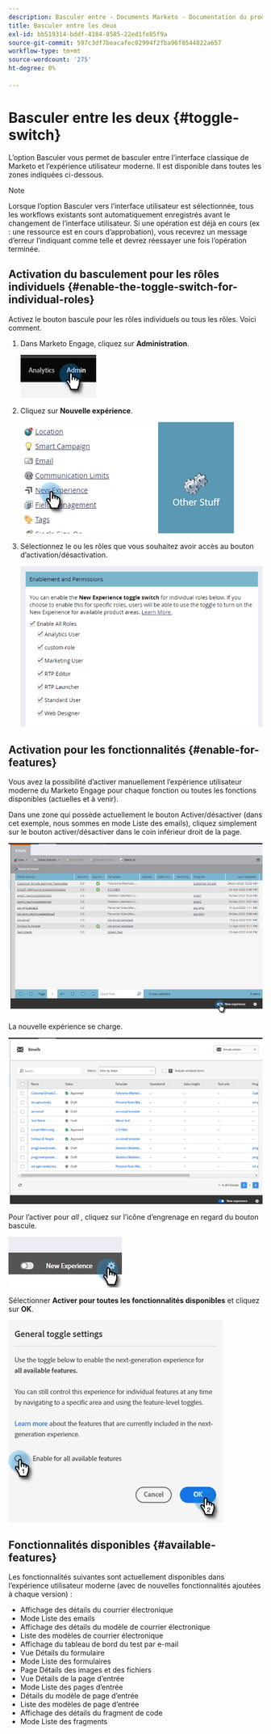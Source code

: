 ```yaml
---
description: Basculer entre - Documents Marketo - Documentation du produit
title: Basculer entre les deux
exl-id: bb519314-bddf-4184-8585-22ed1fe85f9a
source-git-commit: 597c3df7beacafec02994f2fba96f0544822a657
workflow-type: tm+mt
source-wordcount: '275'
ht-degree: 0%

---
```


# Basculer entre les deux {#toggle-switch}

L’option Basculer vous permet de basculer entre l’interface classique de Marketo et l’expérience utilisateur moderne. Il est disponible dans toutes les zones indiquées ci-dessous.

>[!NOTE]
>
>Lorsque l’option Basculer vers l’interface utilisateur est sélectionnée, tous les workflows existants sont automatiquement enregistrés avant le changement de l’interface utilisateur. Si une opération est déjà en cours (ex : une ressource est en cours d’approbation), vous recevrez un message d’erreur l’indiquant comme telle et devrez réessayer une fois l’opération terminée.

## Activation du basculement pour les rôles individuels {#enable-the-toggle-switch-for-individual-roles}

Activez le bouton bascule pour les rôles individuels ou tous les rôles. Voici comment.

1. Dans Marketo Engage, cliquez sur **Administration**.

   ![](assets/toggle-switch-1.png)

1. Cliquez sur **Nouvelle expérience**.

   ![](assets/toggle-switch-2.png)

1. Sélectionnez le ou les rôles que vous souhaitez avoir accès au bouton d’activation/désactivation.

   ![](assets/toggle-switch-3.png)

## Activation pour les fonctionnalités {#enable-for-features}

Vous avez la possibilité d’activer manuellement l’expérience utilisateur moderne du Marketo Engage pour chaque fonction ou toutes les fonctions disponibles (actuelles et à venir).

Dans une zone qui possède actuellement le bouton Activer/désactiver (dans cet exemple, nous sommes en mode Liste des emails), cliquez simplement sur le bouton activer/désactiver dans le coin inférieur droit de la page.

![](assets/toggle-switch-4.png)

La nouvelle expérience se charge.

![](assets/toggle-switch-5.png)

Pour l’activer pour _all_ , cliquez sur l’icône d’engrenage en regard du bouton bascule.

![](assets/toggle-switch-6.png)

Sélectionner **Activer pour toutes les fonctionnalités disponibles** et cliquez sur **OK**.

![](assets/toggle-switch-7.png)

## Fonctionnalités disponibles {#available-features}

Les fonctionnalités suivantes sont actuellement disponibles dans l’expérience utilisateur moderne (avec de nouvelles fonctionnalités ajoutées à chaque version) :

* Affichage des détails du courrier électronique
* Mode Liste des emails
* Affichage des détails du modèle de courrier électronique
* Liste des modèles de courrier électronique
* Affichage du tableau de bord du test par e-mail
* Vue Détails du formulaire
* Mode Liste des formulaires
* Page Détails des images et des fichiers
* Vue Détails de la page d’entrée
* Mode Liste des pages d’entrée
* Détails du modèle de page d’entrée
* Liste des modèles de page d’entrée
* Affichage des détails du fragment de code
* Mode Liste des fragments



